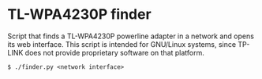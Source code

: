# TL-WPA4230P finder #

Script that finds a TL-WPA4230P powerline adapter in a network and opens its web interface. This script is intended for GNU/Linux systems, since TP-LINK does not provide proprietary software on that platform.

`$ ./finder.py <network interface>`

